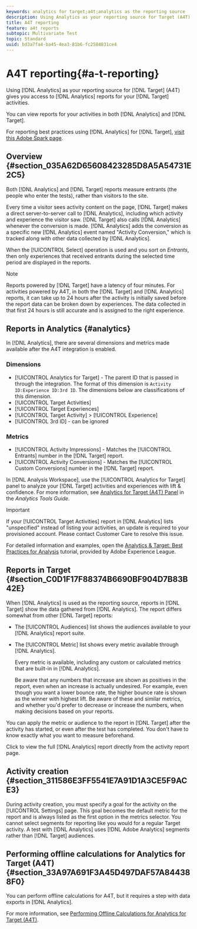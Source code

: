 ```yaml
---
keywords: analytics for target;a4t;analytics as the reporting source
description: Using Analytics as your reporting source for Target (A4T) gives you access to Analytics reports for your Target activities.
title: A4T reporting
feature: a4t reports
subtopic: Multivariate Test
topic: Standard
uuid: bd3a7fa4-ba45-4ea3-81b6-fc2584831ce4
---
```


# A4T reporting{#a-t-reporting}

Using [!DNL Analytics] as your reporting source for [!DNL Target] (A4T) gives you access to [!DNL Analytics] reports for your [!DNL Target] activities.

 You can view reports for your activities in both [!DNL Analytics] and [!DNL Target].

For reporting best practices using [!DNL Analytics] for [!DNL Target], [visit this Adobe Spark page](https://spark.adobe.com/page/Lo3Spm4oBOvwF/).

## Overview {#section_035A62D65608423285D8A5A54731E2C5}

Both [!DNL Analytics] and [!DNL Target] reports measure entrants (the people who enter the tests), rather than visitors to the site.

Every time a visitor sees activity content on the page, [!DNL Target] makes a direct server-to-server call to [!DNL Analytics], including which activity and experience the visitor saw. [!DNL Target] also calls [!DNL Analytics] whenever the conversion is made. [!DNL Analytics] adds the conversion as a specific new [!DNL Analytics] event named "Activity Conversion," which is tracked along with other data collected by [!DNL Analytics].

When the [!UICONTROL Select] operation is used and you sort on *Entrants*, then only experiences that received entrants during the selected time period are displayed in the reports.

>[!NOTE]
>
>Reports powered by [!DNL Target] have a latency of four minutes. For activities powered by A4T, in both the [!DNL Target] and [!DNL Analytics] reports, it can take up to 24 hours after the activity is initially saved before the report data can be broken down by experiences. The data collected in that first 24 hours is still accurate and is assigned to the right experience.

## Reports in Analytics {#analytics}

In [!DNL Analytics], there are several dimensions and metrics made available after the A4T integration is enabled.

### Dimensions

* [!UICONTROL Analytics for Target] - The parent ID that is passed in through the integration. The format of this dimension is `Activity ID:Experience ID:3rd ID`. The dimensions below are classifications of this dimension.
* [!UICONTROL Target Activities]
* [!UICONTROL Target Experiences]
* [!UICONTROL Target Activity] > [!UICONTROL Experience]
* [!UICONTROL 3rd ID] - can be ignored

### Metrics

* [!UICONTROL Activity Impressions] - Matches the [!UICONTROL Entrants] number in the [!DNL Target] report.
* [!UICONTROL Activity Conversions] - Matches the [!UICONTROL Custom Conversions] number in the [!DNL Target] report.

In [!DNL Analysis Workspace], use the [!UICONTROL Analytics for Target] panel to analyze your [!DNL Target] activities and experiences with lift & confidence. For more information, see [Analytics for Target (A4T) Panel](https://experienceleague.adobe.com/docs/analytics/analyze/analysis-workspace/panels/a4t-panel.html) in the *Analytics Tools Guide*.

>[!IMPORTANT]
>
>If your [!UICONTROL Target Activities] report in [!DNL Analytics] lists "unspecified" instead of listing your activities, an update is required to your provisioned account. Please contact Customer Care to resolve this issue.

For detailed information and examples, open the [Analytics & Target: Best Practices for Analysis](https://spark.adobe.com/page/Lo3Spm4oBOvwF/) tutorial, provided by Adobe Experience League.

## Reports in Target {#section_C0D1F17F88374B6690BF904D7B83B42E}

When [!DNL Analytics] is used as the reporting source, reports in [!DNL Target] show the data gathered from [!DNL Analytics]. The report differs somewhat from other [!DNL Target] reports:

* The [!UICONTROL Audiences] list shows the audiences available to your [!DNL Analytics] report suite. 
* The [!UICONTROL Metric] list shows every metric available through [!DNL Analytics].

  Every metric is available, including any custom or calculated metrics that are built-in in [!DNL Analytics].

  Be aware that any numbers that increase are shown as positives in the report, even when an increase is actually undesired. For example, even though you want a lower bounce rate, the higher bounce rate is shown as the winner with highest lift. Be aware of these and similar metrics, and whether you'd prefer to decrease or increase the numbers, when making decisions based on your reports.

You can apply the metric or audience to the report in [!DNL Target] after the activity has started, or even after the test has completed. You don't have to know exactly what you want to measure beforehand.

Click to view the full [!DNL Analytics] report directly from the activity report page.

## Activity creation {#section_311586E3FF5541E7A91D1A3CE5F9ACE3}

During activity creation, you must specify a goal for the activity on the [!UICONTROL Settings] page. This goal becomes the default metric for the report and is always listed as the first option in the metrics selector. You cannot select segments for reporting like you would for a regular Target activity. A test with [!DNL Analytics] uses [!DNL Adobe Analytics] segments rather than [!DNL Target] audiences.

## Performing offline calculations for Analytics for Target (A4T) {#section_33A97A691F3A45D497DAF57A844388F0}

You can perform offline calculations for A4T, but it requires a step with data exports in [!DNL Analytics].

For more information, see [Performing Offline Calculations for Analytics for Target (A4T)](/help/c-reports/conversion-rate.md#concept_0D0002A1EBDF420E9C50E2A46F36629B). 
